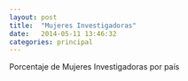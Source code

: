 ```yaml
---
layout: post
title:  "Mujeres Investigadoras"
date:   2014-05-11 13:46:32
categories: principal
---
```


<p> <head> Porcentaje de Mujeres Investigadoras por país </head>

</p>
